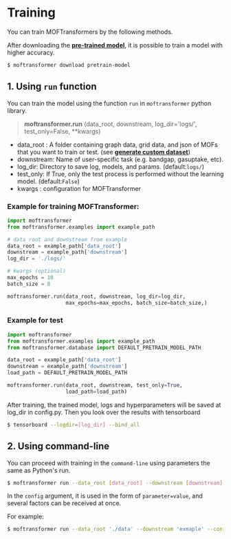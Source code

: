 # Training

You can train MOFTransformers by the following methods.

After downloading the [**pre-trained model**](https://hspark1212.github.io/MOFTransformer/installation.html#download-model-and-data), it is possible to train a model with higher accuracy.

```bash
$ moftransformer download pretrain-model
```

## 1. Using `run` function

You can train the model using the function `run` in `moftransformer` python library.
> **moftransformer.run** (data_root, downstream, log_dir='logs/', test_only=False, **kwargs)

- data_root : A folder containing graph data, grid data, and json of MOFs that you want to train or test.
  (see [**generate custom dataset**](https://hspark1212.github.io/MOFTransformer/dataset.html#generate-custom-dataset))
- downstream: Name of user-specific task (e.g. bandgap, gasuptake, etc).
- log_dir: Directory to save log, models, and params. (default:`logs/`)
- test_only: If True, only the test process is performed without the learning model. (default:`False`)
- kwargs : configuration for MOFTransformer


### Example for training MOFTransformer:
```python
import moftransformer
from moftransformer.examples import example_path

# data root and downstream from example
data_root = example_path['data_root']
downstream = example_path['downstream']
log_dir = './logs/'

# kwargs (optional)
max_epochs = 10
batch_size = 8

moftransformer.run(data_root, downstream, log_dir=log_dir, 
                   max_epochs=max_epochs, batch_size=batch_size,)
```

### Example for test
```python
import moftransformer
from moftransformer.examples import example_path
from moftransformer.database import DEFAULT_PRETRAIN_MODEL_PATH

data_root = example_path['data_root']
downstream = example_path['downstream']
load_path = DEFAULT_PRETRAIN_MODEL_PATH

moftransformer.run(data_root, downstream, test_only=True,
                   load_path=load_path)
```

After training, the trained model, logs and hyperparameters will be saved at log_dir in config.py. 
Then you look over the results with tensorboard
```bash
$ tensorboard --logdir=[log_dir] --bind_all
```



## 2. Using command-line

You can proceed with training in the `command-line` using parameters the same as Python's run.

```bash
$ moftransformer run --data_root [data_root] --downstream [downstream] --logdir [logdir] [--test_only] --config [configuration]  
```

In the `config` argument, it is used in the form of `parameter=value`, and several factors can be received at once.

For example:
```bash
$ moftransformer run --data_root './data' --downstream 'exmaple' --config max_epcohs=10 devices=2 batch_size=216
```